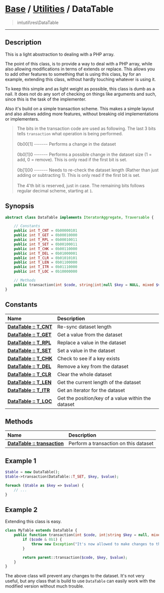 # [Base](base.md) / [Utilities](util.md) / DataTable
 > im\util\res\DataTable
____

## Description
This is a light absstraction to dealing with a PHP array.

The point of this class, is to provide a way to deal with a PHP array,
while also allowing modifications in terms of extends or replace.
This allows you to add other features to something that is using this class,
by for an example, extending this class, without hardly touching whatever is using it.

To keep this simple and as light weight as possible, this class
is dumb as a nail. It does not do any sort of checking on things like
arguments and such, since this is the task of the implementer.

Also it's build on a simple transaction scheme. This makes a simple layout
and also allows adding more features, without breaking old implementations or implementers.

 > The bits in the transaction code are used as following. The last 3 bits tells `transaction` what operation is being performed.<br /><br />0b00[1] ------- Performs a change in the dataset<br /><br />0b0[1]0 ------- Performs a possible change in the dataset size (1 = add, 0 = remove). This is only read if the first bit is set.<br /><br />0b[1]00 ------- Needs to re-check the dataset length (Rather than just adding or subtracting 1). This is only read if the first bit is set.<br /><br />The 4'th bit is reserved, just in case. The remaining bits follows regular decimal scheme, starting at `1`.  

## Synopsis
```php
abstract class DataTable implements IteratorAggregate, Traversable {

    // Constants
    public int T_CNT = 0b00000101
    public int T_GET = 0b00010000
    public int T_RPL = 0b00010011
    public int T_SET = 0b00100011
    public int T_CHK = 0b00110000
    public int T_DEL = 0b01000001
    public int T_CLR = 0b01010101
    public int T_LEN = 0b01100000
    public int T_ITR = 0b01110000
    public int T_LOC = 0b10000000

    // Methods
    public transaction(int $code, string|int|null $key = NULL, mixed $value = NULL): mixed
}
```

## Constants
| Name | Description |
| :--- | :---------- |
| [__DataTable&nbsp;::&nbsp;T\_CNT__](util-DataTable-prop_T_CNT.md) | Re-sync dataset length |
| [__DataTable&nbsp;::&nbsp;T\_GET__](util-DataTable-prop_T_GET.md) | Get a value from the dataset |
| [__DataTable&nbsp;::&nbsp;T\_RPL__](util-DataTable-prop_T_RPL.md) | Replace a value in the dataset |
| [__DataTable&nbsp;::&nbsp;T\_SET__](util-DataTable-prop_T_SET.md) | Set a value in the dataset |
| [__DataTable&nbsp;::&nbsp;T\_CHK__](util-DataTable-prop_T_CHK.md) | Check to see if a key exists |
| [__DataTable&nbsp;::&nbsp;T\_DEL__](util-DataTable-prop_T_DEL.md) | Remove a key from the dataset |
| [__DataTable&nbsp;::&nbsp;T\_CLR__](util-DataTable-prop_T_CLR.md) | Clear the whole dataset |
| [__DataTable&nbsp;::&nbsp;T\_LEN__](util-DataTable-prop_T_LEN.md) | Get the current length of the dataset |
| [__DataTable&nbsp;::&nbsp;T\_ITR__](util-DataTable-prop_T_ITR.md) | Get an iterator for the dataset |
| [__DataTable&nbsp;::&nbsp;T\_LOC__](util-DataTable-prop_T_LOC.md) | Get the position/key of a value within the dataset |

## Methods
| Name | Description |
| :--- | :---------- |
| [__DataTable&nbsp;::&nbsp;transaction__](util-DataTable-transaction.md) | Perform a transaction on this dataset |

## Example 1
```php
$table = new DataTable();
$table->transaction(DataTable::T_SET, $key, $value);

foreach ($table as $key => $value) {
    // ...
}
```

## Example 2
Extending this class is easy.

```php
class MyTable extends DataTable {
    public function transaction(int $code, int|string $key = null, mixed $value = null): mixed {
        if ($code & 0b1) {
            throw new Exception("It's now allowed to make changes to this dataset");
        }

        return parent::transaction($code, $key, $value);
    }
}
```

The above class will prevent any changes to the dataset. It's not very useful,
but any class that is build to use `DataTable` can easily work with the modified version
without much trouble.
